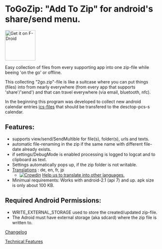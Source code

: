 # ToGoZip: "Add To Zip" for android's share/send menu.

<a href="https://f-droid.org/packages/de.k3b.android.toGoZip" target="_blank">
<img src="https://f-droid.org/badge/get-it-on.png" alt="Get it on F-Droid" height="100"/></a>

Easy collection of files from every supporting app into one zip-file while
beeing 'on the go' or offline.

This collecting "2go.zip"-file is like a suitcase where you can put things (files)
into from nearly everywhere (from every app that supports 'share'/'send')
and that can travel everywhere (via email, bluetooth, nfc).

 In the beginning this program was developed to collect new android calendar
 entries [ics-files](https://f-droid.org/wiki/page/de.k3b.android.calendar.ics.adapter)
 that should be transfered to the desctop-pcs-s calendar. <br/>

## Features:

* supports view/send/SendMultible for file(s), folder(s), urls and texts.
* automatic file-renaming in the zip if the same name with different file-date already exists.
* if settings/DebugMode is enabled processing is logged to logcat and to clipboard as text.
* Settings automatically pops up, if the zip folder is not writable.
* [Translations](https://crowdin.com/project/togozip) : de, en, fr, jp
  * [![Crowdin](https://d322cqt584bo4o.cloudfront.net/togozip/localized.svg)](https://crowdin.com/project/togozip) [Help us to translate into other languages.](https://crowdin.com/project/togozip)
* Minimual requirements: Works with android-2.1 (api 7) and up. apk size is only about 100 KB.

## Required Android Permissions:
* WRITE_EXTERNAL_STORAGE used to store the created/updated zip-file.
* The Adroid must have external storage (aka sdcard) where the zip file is written to.

[Changelog](https://github.com/k3b/toGoZip/wiki/History)

[Technical Features](https://github.com/k3b/toGoZip/wiki/Features)
